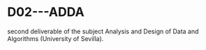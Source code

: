 # D02---ADDA
second deliverable of the subject Analysis and Design of Data and Algorithms (University of Sevilla).
